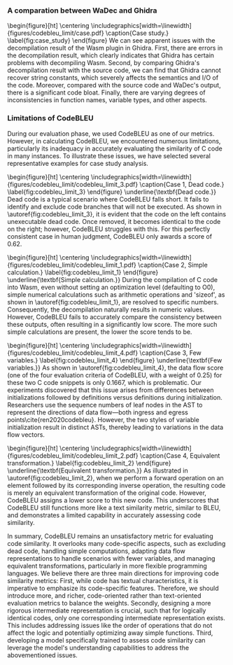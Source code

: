 ### A comparation between WaDec and Ghidra
\begin{figure}[ht]
    \centering    \includegraphics[width=\linewidth]{figures/codebleu_limit/case.pdf}
    \caption{Case study.}
    \label{fig:case_study}
\end{figure}
We can see apparent issues with the decompilation result of the Wasm plugin in Ghidra. First, there are errors in the decompilation result, which clearly indicates that Ghidra has certain problems with decompiling Wasm. Second, by comparing Ghidra's decompilation result with the source code, we can find that Ghidra cannot recover string constants, which severely affects the semantics and I/O of the code. Moreover, compared with the source code and WaDec's output, there is a significant code bloat. Finally, there are varying degrees of inconsistencies in function names, variable types, and other aspects.

### Limitations of CodeBLEU
During our evaluation phase, we used CodeBLEU as one of our metrics. However, in calculating CodeBLEU, we encountered numerous limitations, particularly its inadequacy in accurately evaluating the similarity of C code in many instances. To illustrate these issues, we have selected several representative examples for case study analysis.

\begin{figure}[ht]
    \centering
    \includegraphics[width=\linewidth]{figures/codebleu_limit/codebleu_limit_3.pdf}
    \caption{Case 1, Dead code.}
    \label{fig:codebleu_limit_3}
\end{figure}
\underline{\textbf{Dead code.}}
Dead code is a typical scenario where CodeBLEU falls short. It fails to identify and exclude code branches that will not be executed. 
As shown in \autoref{fig:codebleu_limit_3}, it is evident that the code on the left contains unexecutable dead code. Once removed, it becomes identical to the code on the right;
however, CodeBLEU struggles with this. For this perfectly consistent case in human judgment, CodeBLEU only awards a score of 0.62.

\begin{figure}[ht]
    \centering
    \includegraphics[width=\linewidth]{figures/codebleu_limit/codebleu_limit_1.pdf}
    \caption{Case 2, Simple calculation.}
    \label{fig:codebleu_limit_1}
\end{figure}
\underline{\textbf{Simple calculation.}}
During the compilation of C code into Wasm, even without setting an optimization level (defaulting to O0), simple numerical calculations such as arithmetic operations and 'sizeof', as shown in \autoref{fig:codebleu_limit_1}, are resolved to specific numbers. Consequently, the decompilation naturally results in numeric values. However, CodeBLEU fails to accurately compare the consistency between these outputs, often resulting in a significantly low score. The more such simple calculations are present, the lower the score tends to be.

\begin{figure}[ht]
    \centering
    \includegraphics[width=\linewidth]{figures/codebleu_limit/codebleu_limit_4.pdf}
    \caption{Case 3, Few variables.}
    \label{fig:codebleu_limit_4}
\end{figure}
\underline{\textbf{Few variables.}}
As shown in \autoref{fig:codebleu_limit_4}, the data flow score (one of the four evaluation criteria of CodeBLEU, with a weight of 0.25) for these two C code snippets is only 0.1667, which is problematic.
Our experiments discovered that this issue arises from differences between initializations followed by definitions versus definitions during initialization. Researchers use the sequence numbers of leaf nodes in the AST to represent the directions of data flow—both ingress and egress points\cite{ren2020codebleu}. However, the two styles of variable initialization result in distinct ASTs, thereby leading to variations in the data flow vectors.

\begin{figure}[ht]
    \centering
    \includegraphics[width=\linewidth]{figures/codebleu_limit/codebleu_limit_2.pdf}
    \caption{Case 4, Equivalent transformation.}
    \label{fig:codebleu_limit_2}
\end{figure}
\underline{\textbf{Equivalent transformation.}}
As illustrated in \autoref{fig:codebleu_limit_2}, when we perform a forward operation on an element followed by its corresponding inverse operation, the resulting code is merely an equivalent transformation of the original code. However, CodeBLEU assigns a lower score to this new code. This underscores that CodeBLEU still functions more like a text similarity metric, similar to BLEU, and demonstrates a limited capability in accurately assessing code similarity.

In summary, CodeBLEU remains an unsatisfactory metric for evaluating code similarity. It overlooks many code-specific aspects, such as excluding dead code, handling simple computations, adapting data flow representations to handle scenarios with fewer variables, and managing equivalent transformations, particularly in more flexible programming languages. We believe there are three main directions for improving code similarity metrics: First, while code has textual characteristics, it is imperative to emphasize its code-specific features. Therefore, we should introduce more, and richer, code-oriented rather than text-oriented evaluation metrics to balance the weights. Secondly, designing a more rigorous intermediate representation is crucial, such that for logically identical codes, only one corresponding intermediate representation exists. This includes addressing issues like the order of operations that do not affect the logic and potentially optimizing away simple functions. Third, developing a model specifically trained to assess code similarity can leverage the model's understanding capabilities to address the abovementioned issues.

